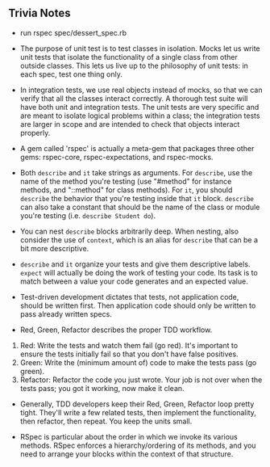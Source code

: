 ## Trivia Notes

* run rspec spec/dessert_spec.rb

* The purpose of unit test is to test classes in isolation. Mocks let us write unit tests that isolate the functionality of a single class from other outside classes. This lets us live up to the philosophy of unit tests: in each spec, test one thing only.

* In integration tests, we use real objects instead of mocks, so that we can verify that all the classes interact correctly. A thorough test suite will have both unit and integration tests. The unit tests are very specific and are meant to isolate logical problems within a class; the integration tests are larger in scope and are intended to check that objects interact properly.

* A gem called 'rspec' is actually a meta-gem that packages three other gems: rspec-core, rspec-expectations, and rspec-mocks.

* Both `describe` and `it` take strings as arguments. For `describe`, use the name of the method you're testing (use "#method" for instance methods, and "::method" for class methods). For `it`, you should `describe` the behavior that you're testing inside that `it` block. `describe` can also take a constant that should be the name of the class or module you're testing (i.e. `describe Student do`).

* You can nest `describe` blocks arbitrarily deep. When nesting, also consider the use of `context`, which is an alias for `describe` that can be a bit more descriptive.

* `describe` and `it` organize your tests and give them descriptive labels. `expect` will actually be doing the work of testing your code. Its task is to match between a value your code generates and an expected value.

* Test-driven development dictates that tests, not application code, should be written first. Then application code should only be written to pass already written specs.

* Red, Green, Refactor describes the proper TDD workflow.

1. Red: Write the tests and watch them fail (go red). It's important to ensure the tests initially fail so that you don't have false positives.
2. Green: Write the (minimum amount of) code to make the tests pass (go green).
3. Refactor: Refactor the code you just wrote. Your job is not over when the tests pass; you got it working, now make it clean.

* Generally, TDD developers keep their Red, Green, Refactor loop pretty tight. They'll write a few related tests, then implement the functionality, then refactor, then repeat. You keep the units small.

* RSpec is particular about the order in which we invoke its various methods. RSpec enforces a hierarchy/ordering of its methods, and you need to arrange your blocks within the context of that structure.

